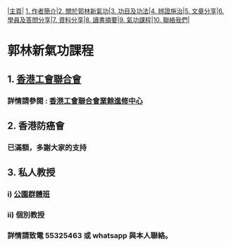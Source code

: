 |[主頁](/README.md)| [1. 作者簡介](/a10.md)|[2. 關於郭林新氣功](/a1.md)|[3. 功目及功法](/a2.md)|[4. 辨證施治](/a3.md)|[5. 文章分享](/a5.md)|[6. 學員及答問分享](/a6.md)|[7. 資料分享](/a7.md)|[8. 讀書摘要](/a4.md)|[9. 氣功課程](/郭林新氣功課程.md)|[10. 聯絡我們](/a9.md)|

# 郭林新氣功課程  

## 1. [香港工會聯合會](/工聯會.md) 
### 詳情請參閱 : [香港工會聯合會業餘進修中心](https://www.hkftustsc.org/info/index2.html)  

## 2. 香港防癌會
### 已滿額，多謝大家的支持

## 3. 私人教授
### i) [公園群體班](/維園班.md) 
### ii) 個別教授



### 詳情請致電 55325463 或 whatsapp 與本人聯絡。
